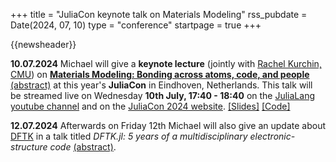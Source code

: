 +++
title       = "JuliaCon keynote talk on Materials Modeling"
rss_pubdate = Date(2024, 07, 10)
type        = "conference"
startpage   = true
+++

{{newsheader}}

**10.07.2024**
Michael will give a **keynote lecture**
(jointly with [Rachel Kurchin, CMU](https://engineering.cmu.edu/directory/bios/kurchin-rachel.html)) on
[**Materials Modeling: Bonding across atoms, code, and people**](https://michael-herbst.com/slides/juliacon2024)
[(abstract)](https://juliacon.org/2024/keynotes/#materials_modeling_bonding_across_atoms_code_and_people)
at this year's **JuliaCon** in Eindhoven, Netherlands.
This talk will be streamed live on Wednesday **10th July, 17:40 - 18:40** on the
[JuliaLang youtube channel](https://www.youtube.com/channel/UC9IuUwwE2xdjQUT_LMLONoA)
and on the [JuliaCon 2024 website](https://juliacon.org/2024/).
[[Slides]](https://michael-herbst.com/slides/juliacon2024)
[[Code]](https://github.com/mfherbst/juliamolsim-demo)

**12.07.2024**
Afterwards on Friday 12th Michael will also give an update about [DFTK](https://dftk.org)
in a talk titled *DFTK.jl: 5 years of a multidisciplinary electronic-structure code*
[(abstract)](https://pretalx.com/juliacon2024/talk/WRQE3H/).
